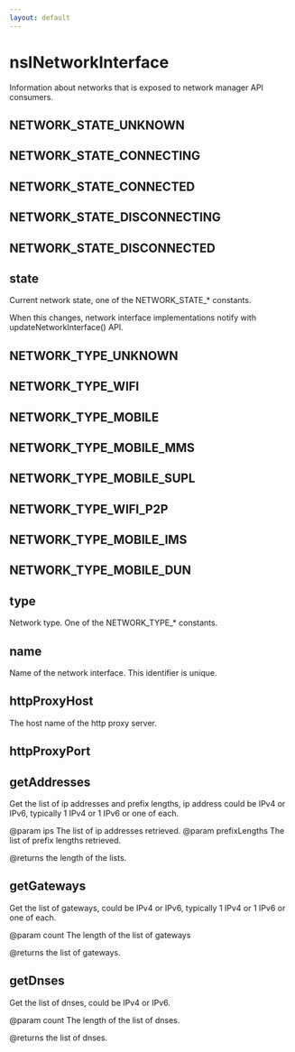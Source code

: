 ```yaml
---
layout: default
---
```


# nsINetworkInterface #

Information about networks that is exposed to network manager API consumers.


## NETWORK_STATE_UNKNOWN ##

## NETWORK_STATE_CONNECTING ##

## NETWORK_STATE_CONNECTED ##

## NETWORK_STATE_DISCONNECTING ##

## NETWORK_STATE_DISCONNECTED ##

## state ##

Current network state, one of the NETWORK_STATE_* constants.

When this changes, network interface implementations notify with
updateNetworkInterface() API.


## NETWORK_TYPE_UNKNOWN ##

## NETWORK_TYPE_WIFI ##

## NETWORK_TYPE_MOBILE ##

## NETWORK_TYPE_MOBILE_MMS ##

## NETWORK_TYPE_MOBILE_SUPL ##

## NETWORK_TYPE_WIFI_P2P ##

## NETWORK_TYPE_MOBILE_IMS ##

## NETWORK_TYPE_MOBILE_DUN ##

## type ##

Network type. One of the NETWORK_TYPE_* constants.


## name ##

Name of the network interface. This identifier is unique.


## httpProxyHost ##

The host name of the http proxy server.


## httpProxyPort ##

## getAddresses ##

Get the list of ip addresses and prefix lengths, ip address could be IPv4
or IPv6, typically 1 IPv4 or 1 IPv6 or one of each.

@param ips
       The list of ip addresses retrieved.
@param prefixLengths
       The list of prefix lengths retrieved.

@returns the length of the lists.


## getGateways ##

Get the list of gateways, could be IPv4 or IPv6, typically 1 IPv4 or 1
IPv6 or one of each.

@param count
       The length of the list of gateways

@returns the list of gateways.


## getDnses ##

Get the list of dnses, could be IPv4 or IPv6.

@param count
       The length of the list of dnses.

@returns the list of dnses.

